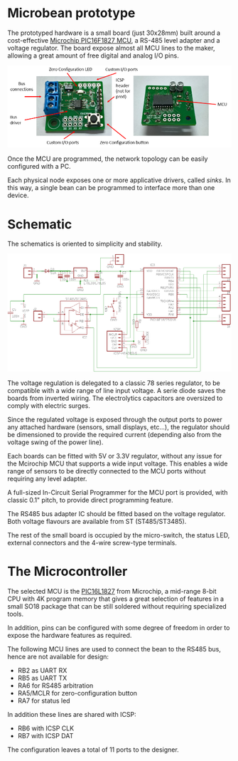 # Microbean prototype

The prototyped hardware is a small board (just 30x28mm) built around a cost-effective [Microchip PIC16F1827 MCU](https://www.microchip.com/wwwproducts/en/PIC16F1827), a RS-485 level adapter and a voltage regulator. The board expose almost all MCU lines to the maker, allowing a great amount of free digital and analog I/O pins.

![The microbean](./ubean.png)

Once the MCU are programmed, the network topology can be easily configured with a PC.

Each physical node exposes one or more applicative drivers, called *sinks*. In this way, a single bean can be programmed to interface more than one device.

# Schematic

The schematics is oriented to simplicity and stability.

![Schematic](./microbean.png)

The voltage regulation is delegated to a classic 78 series regulator, to be compatible with a wide range of line input voltage. A serie diode saves the boards from inverted wiring. The electrolytics capacitors are oversized to comply with electric surges.

Since the regulated voltage is exposed through the output ports to power any attached hardware (sensors, small displays, etc...), the regulator should be dimensioned to provide the required current (depending also from the voltage swing of the power line).

Each boards can be fitted with 5V or 3.3V regulator, without any issue for the Mcirochip MCU that supports a wide input voltage. This enables a wide range of sensors to be directly connected to the MCU ports without requiring any level adapter.

A full-sized In-Circuit Serial Programmer for the MCU port is provided, with classic 0.1" pitch, to provide direct programming feature.

The RS485 bus adapter IC should be fitted based on the voltage regulator. Both voltage flavours are available from ST (ST485/ST3485).

The rest of the small board is occupied by the micro-switch, the status LED, external connectors and the 4-wire screw-type terminals.

# The Microcontroller

The selected MCU is the [PIC16L1827](https://www.microchip.com/wwwproducts/en/PIC16F1827) from Microchip, a mid-range 8-bit CPU with 4K program memory that gives a great selection of features in a small SO18 package that can be still soldered without requiring specialized tools.

In addition, pins can be configured with some degree of freedom in order to expose the hardware features as required.   

The following MCU lines are used to connect the bean to the RS485 bus, hence are not available for design:

- RB2 as UART RX
- RB5 as UART TX
- RA6 for  RS485 arbitration
- RA5/MCLR for zero-configuration button
- RA7 for status led

In addition these lines are shared with ICSP:
- RB6 with ICSP CLK
- RB7 with ICSP DAT

The configuration leaves a total of 11 ports to the designer.


